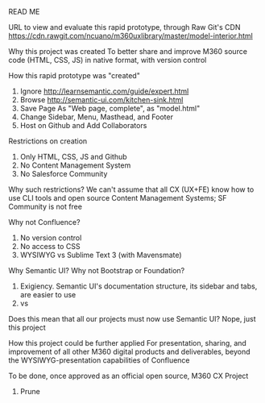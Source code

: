 READ ME

URL to view and evaluate this rapid prototype, through Raw Git's CDN<br>
https://cdn.rawgit.com/ncuano/m360uxlibrary/master/model-interior.html


Why this project was created
To better share and improve M360 source code (HTML, CSS, JS) in native format, with version control

How this rapid prototype was "created"
1) Ignore http://learnsemantic.com/guide/expert.html
2) Browse http://semantic-ui.com/kitchen-sink.html
3) Save Page As "Web page, complete", as "model.html"
4) Change Sidebar, Menu, Masthead, and Footer
5) Host on Github and Add Collaborators

Restrictions on creation
1) Only HTML, CSS, JS and Github
2) No Content Management System
3) No Salesforce Community

Why such restrictions?
We can't assume that all CX (UX+FE) know how to use CLI tools and open source Content Management Systems; SF Community is not free

Why not Confluence?
1) No version control
2) No access to CSS
3) WYSIWYG vs Sublime Text 3 (with Mavensmate)

Why Semantic UI? Why not Bootstrap or Foundation?
1) Exigiency. Semantic UI's documentation structure, its sidebar and tabs, are easier to use
2) <div class="col-lg-4"> vs <div class="column">

Does this mean that all our projects must now use Semantic UI?
Nope, just this project


How this project could be further applied
For presentation, sharing, and improvement of all other M360 digital products and deliverables, beyond the WYSIWYG-presentation capabilities of Confluence






To be done, once approved as an official open source, M360 CX Project
1) Prune <head>

